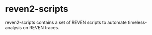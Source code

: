 # reven2-scripts
reven2-scripts contains a set of REVEN scripts to automate timeless-analysis on REVEN traces.
